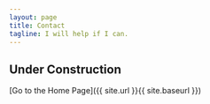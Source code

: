 ```yaml
---
layout: page
title: Contact
tagline: I will help if I can.
---
```


## Under Construction

[Go to the Home Page]({{ site.url }}{{ site.baseurl }})
